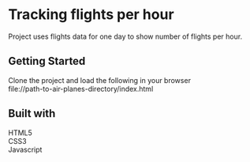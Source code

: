 # Tracking flights per hour
Project uses flights data for one day to show number of flights per hour.

## Getting Started
Clone the project and load the following in your browser    
file://path-to-air-planes-directory/index.html

## Built with
HTML5  
CSS3  
Javascript  
